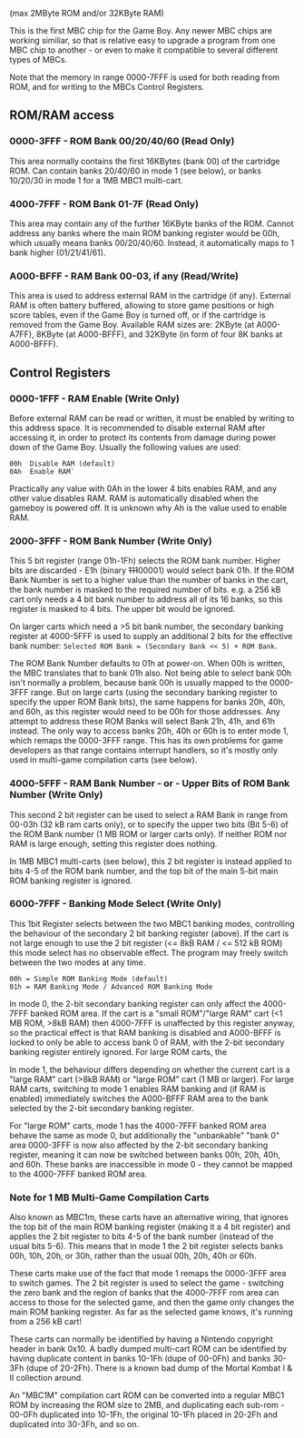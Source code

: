 (max 2MByte ROM and/or 32KByte RAM)

This is the first MBC chip for the Game Boy. Any newer MBC chips are
working similiar, so that is relative easy to upgrade a program from one
MBC chip to another - or even to make it compatible to several different
types of MBCs.

Note that the memory in range 0000-7FFF is used for both reading from
ROM, and for writing to the MBCs Control Registers.

## ROM/RAM access

### 0000-3FFF - ROM Bank 00/20/40/60 (Read Only)

This area normally contains the first 16KBytes (bank 00) of the cartridge
ROM. Can contain banks 20/40/60 in mode 1 (see below), or banks 10/20/30
in mode 1 for a 1MB MBC1 multi-cart.

### 4000-7FFF - ROM Bank 01-7F (Read Only)

This area may contain any of the further 16KByte banks of the ROM. Cannot
address any banks where the main ROM banking register would be 00h, which
usually means banks 00/20/40/60. Instead, it automatically maps to 1 bank
higher (01/21/41/61).

### A000-BFFF - RAM Bank 00-03, if any (Read/Write)

This area is used to address external RAM in the cartridge (if any).
External RAM is often battery buffered, allowing to store game positions
or high score tables, even if the Game Boy is turned off, or if the
cartridge is removed from the Game Boy. Available RAM sizes are: 2KByte
(at A000-A7FF), 8KByte (at A000-BFFF), and 32KByte (in form of four 8K
banks at A000-BFFF).

## Control Registers

### 0000-1FFF - RAM Enable (Write Only)

Before external RAM can be read or written, it must be enabled by
writing to this address space. It is recommended to disable external RAM
after accessing it, in order to protect its contents from damage during
power down of the Game Boy. Usually the following values are used:

```
00h  Disable RAM (default)
0Ah  Enable RAM`
```

Practically any value with 0Ah in the lower 4 bits enables RAM, and any
other value disables RAM. RAM is automatically disabled when the gameboy
is powered off. It is unknown why Ah is the value used to enable RAM.

### 2000-3FFF - ROM Bank Number (Write Only)

This 5 bit register (range 01h-1Fh) selects the ROM bank number. Higher
bits are discarded - E1h (binary ~~111~~00001) would select bank 01h.
If the ROM Bank Number is set to a higher value than the number of banks
in the cart, the bank number is masked to the required number of bits.
e.g. a 256 kB cart only needs a 4 bit bank number to address all of its
16 banks, so this register is masked to 4 bits. The upper bit would be
ignored.

On larger carts which need a >5 bit bank number, the secondary banking
register at 4000-5FFF is used to supply an additional 2 bits for the
effective bank number:
`Selected ROM Bank = (Secondary Bank << 5) + ROM Bank`.

The ROM Bank Number defaults to 01h at power-on. When 00h is written,
the MBC translates that to bank 01h also. Not being able to select bank
00h isn't normally a problem, because bank 00h is usually mapped to the
0000-3FFF range. But on large carts (using the secondary banking register
to specify the upper ROM Bank bits), the same happens for banks 20h, 40h,
and 60h, as this register would need to be 00h for those addresses. Any
attempt to address these ROM Banks will select Bank 21h, 41h, and 61h
instead. The only way to access banks 20h, 40h or 60h is to enter mode 1,
which remaps the 0000-3FFF range. This has its own problems for game
developers as that range contains interrupt handlers, so it's mostly only
used in multi-game compilation carts (see below).

### 4000-5FFF - RAM Bank Number - or - Upper Bits of ROM Bank Number (Write Only)

This second 2 bit register can be used to select a RAM Bank in range from
00-03h (32 kB ram carts only), or to specify the upper two bits (Bit 5-6)
of the ROM Bank number (1 MB ROM or larger carts only). If neither ROM nor
RAM is large enough, setting this register does nothing.

In 1MB MBC1 multi-carts (see below), this 2 bit register is instead
applied to bits 4-5 of the ROM bank number, and the top bit of the main
5-bit main ROM banking register is ignored.

### 6000-7FFF - Banking Mode Select (Write Only)

This 1bit Register selects between the two MBC1 banking modes, controlling
the behaviour of the secondary 2 bit banking register (above). If the cart
is not large enough to use the 2 bit register (<= 8kB RAM / <= 512 kB ROM)
this mode select has no observable effect. The program may freely switch
between the two modes at any time.

```
00h = Simple ROM Banking Mode (default)
01h = RAM Banking Mode / Advanced ROM Banking Mode
```

In mode 0, the 2-bit secondary banking register can only affect the
4000-7FFF banked ROM area. If the cart is a "small ROM"/"large RAM" cart
(<1 MB ROM, >8kB RAM) then 4000-7FFF is unaffected by this register anyway,
so the practical effect is that RAM banking is disabled and A000-BFFF is
locked to only be able to access bank 0 of RAM, with the 2-bit secondary
banking register entirely ignored. For large ROM carts, the 

In mode 1, the behaviour differs depending on whether the current cart is
a "large RAM" cart (>8kB RAM) or "large ROM" cart (1 MB or larger). For
large RAM carts, switching to mode 1 enables RAM banking and (if RAM is
enabled) immediately switches the A000-BFFF RAM area to the bank selected
by the 2-bit secondary banking register.

For "large ROM" carts, mode 1 has the 4000-7FFF banked ROM area behave the
same as mode 0, but additionally the "unbankable" "bank 0" area 0000-3FFF
is now also affected by the 2-bit secondary banking register, meaning it
can now be switched between banks 00h, 20h, 40h, and 60h. These banks are
inaccessible in mode 0 - they cannot be mapped to the 4000-7FFF banked ROM
area.

### Note for 1 MB Multi-Game Compilation Carts

Also known as MBC1m, these carts have an alternative wiring, that ignores
the top bit of the main ROM banking register (making it a 4 bit register)
and applies the 2 bit register to bits 4-5 of the bank number (instead of
the usual bits 5-6). This means that in mode 1 the 2 bit register selects
banks 00h, 10h, 20h, or 30h, rather than the usual 00h, 20h, 40h or 60h.

These carts make use of the fact that mode 1 remaps the 0000-3FFF area
to switch games. The 2 bit register is used to select the game - switching
the zero bank and the region of banks that the 4000-7FFF rom area can
access to those for the selected game, and then the game only changes the
main ROM banking register. As far as the selected game knows, it's running
from a 256 kB cart!

These carts can normally be identified by having a Nintendo copyright
header in bank 0x10. A badly dumped multi-cart ROM can be identified by
having duplicate content in banks 10-1Fh (dupe of 00-0Fh) and banks 30-3Fh
(dupe of 20-2Fh).
There is a known bad dump of the Mortal Kombat I & II collection around.

An "MBC1M" compilation cart ROM can be converted into a regular MBC1 ROM
by increasing the ROM size to 2MB, and duplicating each sub-rom - 00-0Fh
duplicated into 10-1Fh, the original 10-1Fh placed in 20-2Fh and
duplicated into 30-3Fh, and so on.
